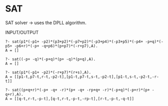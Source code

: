 # SAT
SAT solver -> uses the DPLL algorithm.

INPUT/OUTPUT  

    ?- sat(p1*(-p1+ -p2)*(p3+p2)*(-p7+p2)*(-p3+p4)*(-p3+p5)*(-p4+ -p+q)*(-p5+ -p6+r)*(-p+ -q+p6)*(p+p7)*(-r+p7),A).
    A = []

    ?- sat((-p+ -q)*(-p+q)*(p+ -q)*(p+q),A).
    A = []

    ?- sat(p1*(-p1+ -p2)*(-r+p7)*(r+s),A).
    A = [[p1-t,p7-t,r-t,-p2-t],[p1-t,p7-t,s-t,-p2-t],[p1-t,s-t,-p2-t,-r-t]]

    ?- sat((p+q+r)*(-p+ -q+ -r)*(p+ -q+ -rp+q+ -r)*(-p+q)*(-p+r)*(p+ -q+r),A).
    A = [[q-t,r-t,-p-t],[q-t,r-t,-p-t,-rp-t],[r-t,-p-t,-q-t]]

